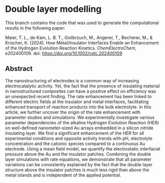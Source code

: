 # Double layer modelling

This branch contains the code that was used to generate the computational results in the following paper:

Maier, T. L., de Kam, L. B. T., Golibrzuch, M., Angerer, T., Becherer, M., & Krischer, K. (2024). How Metal/Insulator Interfaces Enable an Enhancement of the Hydrogen Evolution Reaction Kinetics. _ChemElectroChem_, e202400109. doi: https://doi.org/10.1002/celc.202400109 

## Abstract

The nanostructuring of electrodes is a common way of increasing electrocatalytic activity. Yet, the fact that the presence of insulating material in nanostructured composites can have a positive effect on efficiency was an unexpected recent finding. The rate enhancement has been linked to different electric fields at the insulator and metal interfaces, facilitating enhanced transport of reaction products into the bulk electrolyte. In this article, we further uncover the origin of the rate enhancement with parameter studies and simulations. We experimentally investigate various parameter dependencies of the alkaline Hydrogen Evolution Reaction (HER) on well-defined nanometer-sized Au arrays embedded in a silicon nitride insulating layer. We find a significant enhancement of the HER for all experimental conditions and opposite activity trends with pH, electrolyte concentration and the cationic species compared to a continuous Au electrode. Using a mean field model, we quantify the electrostatic interfacial pressure above the Au and the insulator patches. Combining the double layer simulations with rate equations, we demonstrate that all parameter variations can be consistently explained by the fact that the double layer structure above the insulator patches is much less rigid than above the metal islands and is independent of the applied potential.


